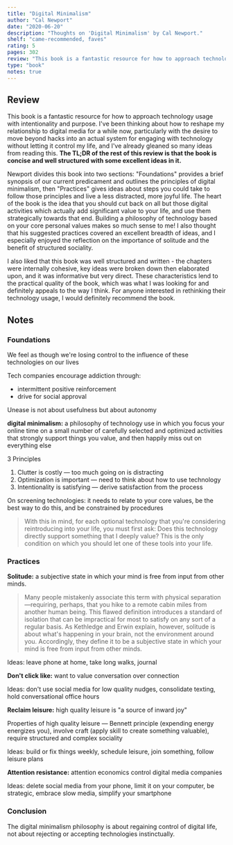 ```yaml
---
title: "Digital Minimalism"
author: "Cal Newport"
date: "2020-06-20"
description: "Thoughts on 'Digital Minimalism' by Cal Newport."
shelf: "came-recommended, faves"
rating: 5
pages: 302
review: "This book is a fantastic resource for how to approach technology usage with intentionality and purpose. I've been thinking about how to reshape my relationship to digital media for a while now, particularly with the desire to move beyond hacks into an actual system for engaging with technology without letting it control my life, and I've already gleaned so many ideas from reading this. <b>The TL;DR of the rest of this review is that the book is concise and well structured with some excellent ideas in it.</b><br/><br/>Newport divides this book into two sections: 'Foundations' provides a brief synopsis of our current predicament and outlines the principles of digital minimalism, then 'Practices' gives ideas about steps you could take to follow those principles and live a less distracted, more joyful life. The heart of the book is the idea that you should cut back on all but those digital activities which actually add significant value to your life, and use them strategically towards that end. Building a philosophy of technology based on your core personal values makes so much sense to me! I also thought that his suggested practices covered an excellent breadth of ideas, and I especially enjoyed the reflection on the importance of solitude and the benefit of structured sociality.<br/><br/>I also liked that this book was well structured and written - the chapters were internally cohesive, key ideas were broken down then elaborated upon, and it was informative but very direct. These characteristics lend to the practical quality of the book, which was what I was looking for and definitely appeals to the way I think. For anyone interested in rethinking their technology usage, I would definitely recommend the book."
type: "book"
notes: true
---
```


## Review

This book is a fantastic resource for how to approach technology usage with intentionality and purpose. I've been thinking about how to reshape my relationship to digital media for a while now, particularly with the desire to move beyond hacks into an actual system for engaging with technology without letting it control my life, and I've already gleaned so many ideas from reading this. <b>The TL;DR of the rest of this review is that the book is concise and well structured with some excellent ideas in it.</b>

Newport divides this book into two sections: "Foundations" provides a brief synopsis of our current predicament and outlines the principles of digital minimalism, then "Practices" gives ideas about steps you could take to follow those principles and live a less distracted, more joyful life. The heart of the book is the idea that you should cut back on all but those digital activities which actually add significant value to your life, and use them strategically towards that end. Building a philosophy of technology based on your core personal values makes so much sense to me! I also thought that his suggested practices covered an excellent breadth of ideas, and I especially enjoyed the reflection on the importance of solitude and the benefit of structured sociality.

I also liked that this book was well structured and written - the chapters were internally cohesive, key ideas were broken down then elaborated upon, and it was informative but very direct. These characteristics lend to the practical quality of the book, which was what I was looking for and definitely appeals to the way I think. For anyone interested in rethinking their technology usage, I would definitely recommend the book.

## Notes

### Foundations

We feel as though we're losing control to the influence of these technologies on our lives

Tech companies encourage addiction through:

- intermittent positive reinforcement
- drive for social approval

Unease is not about usefulness but about autonomy

**digital minimalism:** a philosophy of technology use in which you focus your online time on a small number of carefully selected and optimized activities that strongly support things you value, and then happily miss out on everything else

3 Principles

1. Clutter is costly — too much going on is distracting
2. Optimization is important — need to think about how to use technology
3. Intentionality is satisfying — derive satisfaction from the process

On screening technologies: it needs to relate to your core values, be the best way to do this, and be constrained by procedures

> With this in mind, for each optional technology that you're considering reintroducing into your life, you must first ask: Does this technology directly support something that I deeply value? This is the only condition on which you should let one of these tools into your life.

### Practices

**Solitude:** a subjective state in which your mind is free from input from other minds.

> Many people mistakenly associate this term with physical separation—requiring, perhaps, that you hike to a remote cabin miles from another human being. This flawed definition introduces a standard of isolation that can be impractical for most to satisfy on any sort of a regular basis. As Kethledge and Erwin explain, however, solitude is about what's happening in your brain, not the environment around you. Accordingly, they define it to be a subjective state in which your mind is free from input from other minds.

Ideas: leave phone at home, take long walks, journal

**Don't click like:** want to value conversation over connection

Ideas: don't use social media for low quality nudges, consolidate texting, hold conversational office hours

**Reclaim leisure:** high quality leisure is "a source of inward joy"

Properties of high quality leisure — Bennett principle (expending energy energizes you), involve craft (apply skill to create something valuable), require structured and complex sociality

Ideas: build or fix things weekly, schedule leisure, join something, follow leisure plans

**Attention resistance:** attention economics control digital media companies

Ideas: delete social media from your phone, limit it on your computer, be strategic, embrace slow media, simplify your smartphone

### Conclusion

The digital minimalism philosophy is about regaining control of digital life, not about rejecting or accepting technologies instinctually.
